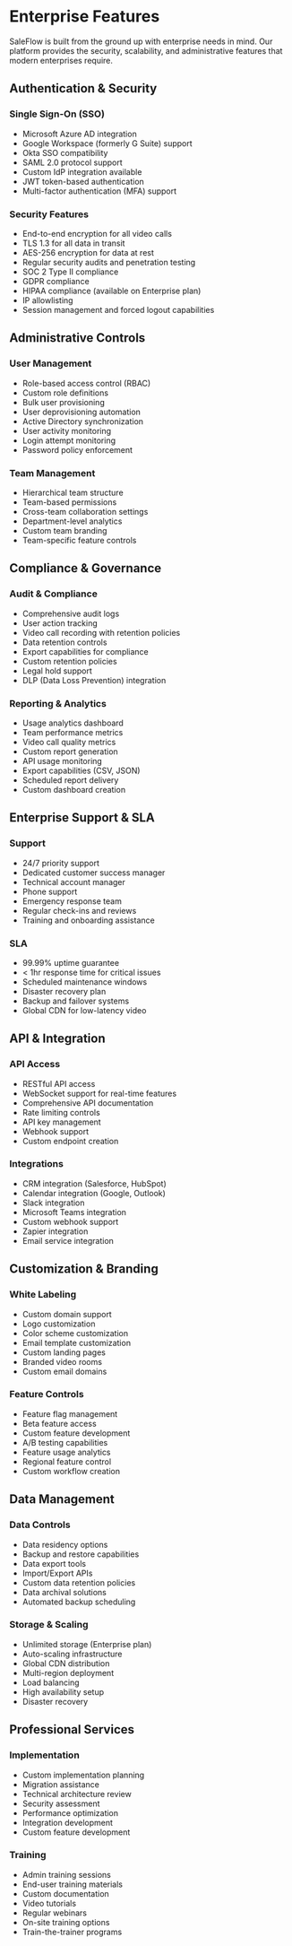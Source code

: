 # Enterprise Features

SaleFlow is built from the ground up with enterprise needs in mind. Our platform provides the security, scalability, and administrative features that modern enterprises require.

## Authentication & Security

### Single Sign-On (SSO)
- Microsoft Azure AD integration
- Google Workspace (formerly G Suite) support
- Okta SSO compatibility
- SAML 2.0 protocol support
- Custom IdP integration available
- JWT token-based authentication
- Multi-factor authentication (MFA) support

### Security Features
- End-to-end encryption for all video calls
- TLS 1.3 for all data in transit
- AES-256 encryption for data at rest
- Regular security audits and penetration testing
- SOC 2 Type II compliance
- GDPR compliance
- HIPAA compliance (available on Enterprise plan)
- IP allowlisting
- Session management and forced logout capabilities

## Administrative Controls

### User Management
- Role-based access control (RBAC)
- Custom role definitions
- Bulk user provisioning
- User deprovisioning automation
- Active Directory synchronization
- User activity monitoring
- Login attempt monitoring
- Password policy enforcement

### Team Management
- Hierarchical team structure
- Team-based permissions
- Cross-team collaboration settings
- Department-level analytics
- Custom team branding
- Team-specific feature controls

## Compliance & Governance

### Audit & Compliance
- Comprehensive audit logs
- User action tracking
- Video call recording with retention policies
- Data retention controls
- Export capabilities for compliance
- Custom retention policies
- Legal hold support
- DLP (Data Loss Prevention) integration

### Reporting & Analytics
- Usage analytics dashboard
- Team performance metrics
- Video call quality metrics
- Custom report generation
- API usage monitoring
- Export capabilities (CSV, JSON)
- Scheduled report delivery
- Custom dashboard creation

## Enterprise Support & SLA

### Support
- 24/7 priority support
- Dedicated customer success manager
- Technical account manager
- Phone support
- Emergency response team
- Regular check-ins and reviews
- Training and onboarding assistance

### SLA
- 99.99% uptime guarantee
- < 1hr response time for critical issues
- Scheduled maintenance windows
- Disaster recovery plan
- Backup and failover systems
- Global CDN for low-latency video

## API & Integration

### API Access
- RESTful API access
- WebSocket support for real-time features
- Comprehensive API documentation
- Rate limiting controls
- API key management
- Webhook support
- Custom endpoint creation

### Integrations
- CRM integration (Salesforce, HubSpot)
- Calendar integration (Google, Outlook)
- Slack integration
- Microsoft Teams integration
- Custom webhook support
- Zapier integration
- Email service integration

## Customization & Branding

### White Labeling
- Custom domain support
- Logo customization
- Color scheme customization
- Email template customization
- Custom landing pages
- Branded video rooms
- Custom email domains

### Feature Controls
- Feature flag management
- Beta feature access
- Custom feature development
- A/B testing capabilities
- Feature usage analytics
- Regional feature control
- Custom workflow creation

## Data Management

### Data Controls
- Data residency options
- Backup and restore capabilities
- Data export tools
- Import/Export APIs
- Custom data retention policies
- Data archival solutions
- Automated backup scheduling

### Storage & Scaling
- Unlimited storage (Enterprise plan)
- Auto-scaling infrastructure
- Global CDN distribution
- Multi-region deployment
- Load balancing
- High availability setup
- Disaster recovery

## Professional Services

### Implementation
- Custom implementation planning
- Migration assistance
- Technical architecture review
- Security assessment
- Performance optimization
- Integration development
- Custom feature development

### Training
- Admin training sessions
- End-user training materials
- Custom documentation
- Video tutorials
- Regular webinars
- On-site training options
- Train-the-trainer programs
